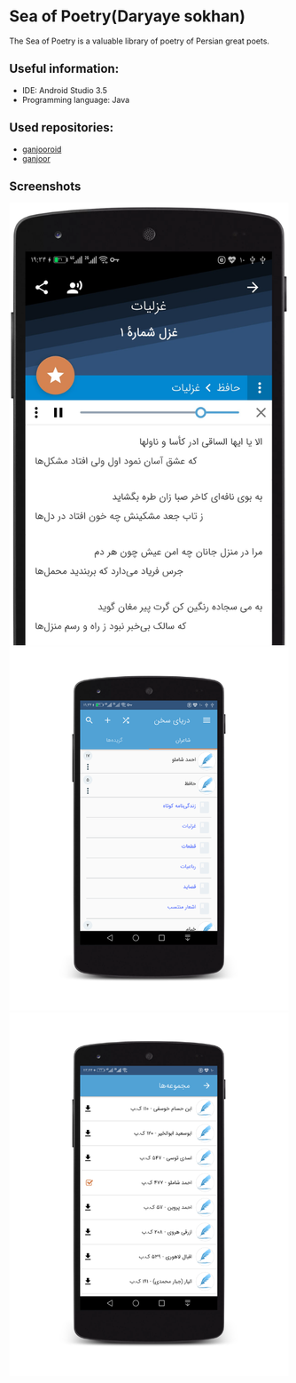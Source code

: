 # Sea of Poetry(Daryaye sokhan)
 The Sea of Poetry is a valuable library of poetry of Persian great poets.
 
## Useful information:
* IDE: Android Studio 3.5
* Programming language: Java

## Used repositories:
* [ganjooroid](https://github.com/ganjoor/ganjooroid)
* [ganjoor](https://github.com/ganjoor/ganjoor)

## Screenshots
![screenshot 1](screen-01.png)
![screenshot 2](screen-02.png)
![screenshot 2](screen-03.png)
